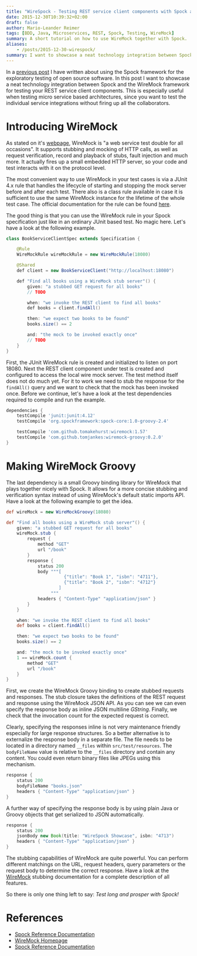 ```yaml
---
title: "WireSpock - Testing REST service client components with Spock and WireMock"
date: 2015-12-30T10:39:32+02:00
draft: false
author: Mario-Leander Reimer
tags: [BDD, Java, Microservices, REST, Spock, Testing, WireMock]
summary: A short tutorial on how to use WireMock together with Spock.
aliases:
    - /posts/2015-12-30-wirespock/
summary: I want to showcase a neat technology integration between Spock and the WireMock framework for testing your REST service client components. 
---
```


In a [previous post](../2015-08-31-spock-testing/) I have written about using the Spock framework for the exploratory testing of open source software. In this post I want to showcase a neat technology integration between Spock and the WireMock framework for testing your REST service client components. This is especially useful when testing micro service based architectures, since you want to test the individual service integrations without firing up all the collaborators.

# Introducing WireMock
As stated on it's [webpage](http://wiremock.org/index.html), WireMock is "a web service test double for all occasions". It supports stubbing and mocking of HTTP calls, as well as request verification, record and playback of stubs, fault injection and much more. It actually fires up a small embedded HTTP server, so your code and test interacts with it on the protocol level.

The most convenient way to use WireMock in your test cases is via a JUnit 4.x rule that handles the lifecycle of starting and stopping the mock server before and after each test. There also is a class rule available in case it is sufficient to use the same WireMock instance for the lifetime of the whole test case. The official documentation for the rule can be found [here](http://wiremock.org/junit-rule.html).

The good thing is that you can use the WireMock rule in your Spock specification just like in an ordinary JUnit based test. No magic here. Let's have a look at the following example.

```java
class BookServiceClientSpec extends Specification {

    @Rule
    WireMockRule wireMockRule = new WireMockRule(18080)

    @Shared
    def client = new BookServiceClient("http://localhost:18080")

    def "Find all books using a WireMock stub server"() {
        given: "a stubbed GET request for all books"
        // TODO

        when: "we invoke the REST client to find all books"
        def books = client.findAll()

        then: "we expect two books to be found"
        books.size() == 2

        and: "the mock to be invoked exactly once"
        // TODO
    }
}
```

First, the JUnit WireMock rule is created and initialized to listen on port 18080. Next the REST client component under test is created and configured to access the local wire mock server. The test method itself does not do much yet. For it to work we need to stub the response for the `findAll()` query and we want to check that the mock has been invoked once. Before we continue, let's have a look at the test dependencies required to compile and run the example.

```groovy
dependencies {
    testCompile 'junit:junit:4.12'
    testCompile 'org.spockframework:spock-core:1.0-groovy-2.4'

    testCompile 'com.github.tomakehurst:wiremock:1.57'
    testCompile 'com.github.tomjankes:wiremock-groovy:0.2.0'
}
```

# Making WireMock Groovy
The last dependency is a small Groovy binding library for WireMock that plays together nicely with Spock. It allows for a more concise stubbing and verification syntax instead of using WireMock's default static imports API. Have a look at the following example to get the idea.

```groovy
def wireMock = new WireMockGroovy(18080)

def "Find all books using a WireMock stub server"() {
    given: "a stubbed GET request for all books"
    wireMock.stub {
        request {
            method "GET"
            url "/book"
        }
        response {
            status 200
            body """[
                      {"title": "Book 1", "isbn": "4711"},
                      {"title": "Book 2", "isbn": "4712"}
                    ]
                 """
            headers { "Content-Type" "application/json" }
        }
    }

    when: "we invoke the REST client to find all books"
    def books = client.findAll()

    then: "we expect two books to be found"
    books.size() == 2

    and: "the mock to be invoked exactly once"
    1 == wireMock.count {
        method "GET"
        url "/book"
    }
}
```

First, we create the WireMock Groovy binding to create stubbed requests and responses. The stub closure takes the definitions of the REST request and response using the WireMock JSON API. As you can see we can even specify the response body as inline JSON multiline _GString_. Finally, we check that the invocation count for the expected request is correct.

Clearly, specifying the responses inline is not very maintenance friendly especially for large response structures. So a better alternative is to externalize the response body in a separate file. The file needs to be located in a directory named `__files` within `src/test/resources`.
The `bodyFileName` value is relative to the `__files` directory and contain any content. You could even return binary files like JPEGs using this mechanism.

```groovy
response {
    status 200
    bodyFileName "books.json"
    headers { "Content-Type" "application/json" }
}
```

A further way of specifying the response body is by using plain Java or Groovy objects that get serialized to JSON automatically.

```groovy
response {
    status 200
    jsonBody new Book(title: "WireSpock Showcase", isbn: "4713")
    headers { "Content-Type" "application/json" }
}
```

The stubbing capabilities of WireMock are quite powerful. You can perform different matchings on the URL, request headers, query parameters or the request body to determine the correct response. Have a look at the [WireMock](http://wiremock.org/stubbing.html) stubbing documentation for a complete description of all features.

So there is only one thing left to say: _Test long and prosper with Spock!_

# References
* [Spock Reference Documentation](https://spockframework.github.io/spock/docs/)
* [WireMock Homepage](http://wiremock.org/index.html)
* [Spock Reference Documentation](https://github.com/tomjankes/wiremock-groovy)
